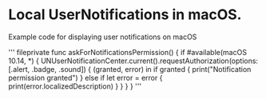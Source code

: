 # Local UserNotifications in macOS.

Example code for displaying user notifications on macOS

'''
fileprivate func askForNotificationsPermission() {
    if #available(macOS 10.14, *) {         UNUserNotificationCenter.current().requestAuthorization(options: [.alert, .badge, .sound]) { (granted, error) in
            if granted {
                print("Notification permission granted")
            } else if let error = error {
                print(error.localizedDescription)
            }
        }
    }
}
'''
